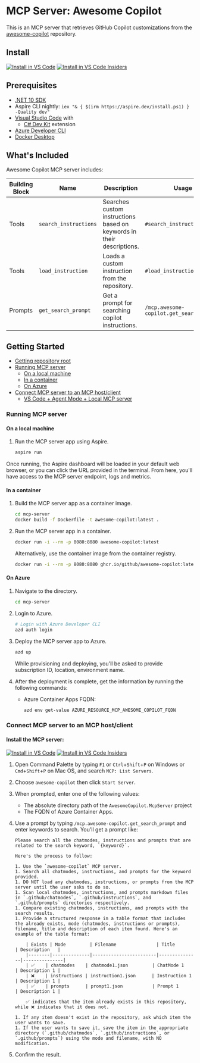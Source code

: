 # MCP Server: Awesome Copilot

This is an MCP server that retrieves GitHub Copilot customizations from the [awesome-copilot](https://github.com/github/awesome-copilot) repository.

## Install

[![Install in VS Code](https://img.shields.io/badge/VS_Code-Install-0098FF?style=flat-square&logo=visualstudiocode&logoColor=white)](https://aka.ms/awesome-copilot/mcp/vscode) [![Install in VS Code Insiders](https://img.shields.io/badge/VS_Code_Insiders-Install-24bfa5?style=flat-square&logo=visualstudiocode&logoColor=white)](https://aka.ms/awesome-copilot/mcp/vscode-insiders)

## Prerequisites

- [.NET 10 SDK](https://dotnet.microsoft.com/download/dotnet/10.0)
- Aspire CLI nightly: `iex "& { $(irm https://aspire.dev/install.ps1) } -Quality dev"`
- [Visual Studio Code](https://code.visualstudio.com/) with
  - [C# Dev Kit](https://marketplace.visualstudio.com/items/?itemName=ms-dotnettools.csdevkit) extension
- [Azure Developer CLI](https://learn.microsoft.com/azure/developer/azure-developer-cli/install-azd)
- [Docker Desktop](https://docs.docker.com/get-started/get-docker/)

## What's Included

Awesome Copilot MCP server includes:

| Building Block | Name                  | Description                                                           | Usage                                    |
| -------------- | --------------------- | --------------------------------------------------------------------- | ---------------------------------------- |
| Tools          | `search_instructions` | Searches custom instructions based on keywords in their descriptions. | `#search_instructions`                   |
| Tools          | `load_instruction`    | Loads a custom instruction from the repository.                       | `#load_instruction`                      |
| Prompts        | `get_search_prompt`   | Get a prompt for searching copilot instructions.                      | `/mcp.awesome-copilot.get_search_prompt` |

## Getting Started

- [Getting repository root](#getting-repository-root)
- [Running MCP server](#running-mcp-server)
  - [On a local machine](#on-a-local-machine)
  - [In a container](#in-a-container)
  - [On Azure](#on-azure)
- [Connect MCP server to an MCP host/client](#connect-mcp-server-to-an-mcp-hostclient)
  - [VS Code + Agent Mode + Local MCP server](#vs-code--agent-mode--local-mcp-server)

### Running MCP server

#### On a local machine

1. Run the MCP server app using Aspire.

   ```bash
   aspire run
   ```

Once running, the Aspire dashboard will be loaded in your default web browser, or you can click the URL provided in the terminal. From here, you'll have access to the MCP server endpoint, logs and metrics.

#### In a container

1. Build the MCP server app as a container image.

   ```bash
   cd mcp-server
   docker build -f Dockerfile -t awesome-copilot:latest .
   ```

1. Run the MCP server app in a container.

   ```bash
   docker run -i --rm -p 8080:8080 awesome-copilot:latest
   ```

   Alternatively, use the container image from the container registry.

   ```bash
   docker run -i --rm -p 8080:8080 ghcr.io/github/awesome-copilot:latest
   ```

#### On Azure

1. Navigate to the directory.

   ```bash
   cd mcp-server
   ```

1. Login to Azure.

   ```bash
   # Login with Azure Developer CLI
   azd auth login
   ```

1. Deploy the MCP server app to Azure.

   ```bash
   azd up
   ```

   While provisioning and deploying, you'll be asked to provide subscription ID, location, environment name.

1. After the deployment is complete, get the information by running the following commands:

   - Azure Container Apps FQDN:

     ```bash
     azd env get-value AZURE_RESOURCE_MCP_AWESOME_COPILOT_FQDN
     ```

### Connect MCP server to an MCP host/client

#### Install the MCP server:

[![Install in VS Code](https://img.shields.io/badge/VS_Code-Install-0098FF?style=flat-square&logo=visualstudiocode&logoColor=white)](https://aka.ms/awesome-copilot/mcp/vscode) [![Install in VS Code Insiders](https://img.shields.io/badge/VS_Code_Insiders-Install-24bfa5?style=flat-square&logo=visualstudiocode&logoColor=white)](https://aka.ms/awesome-copilot/mcp/vscode-insiders)

1. Open Command Palette by typing `F1` or `Ctrl`+`Shift`+`P` on Windows or `Cmd`+`Shift`+`P` on Mac OS, and search `MCP: List Servers`.
1. Choose `awesome-copilot` then click `Start Server`.
1. When prompted, enter one of the following values:
   - The absolute directory path of the `AwesomeCopilot.McpServer` project
   - The FQDN of Azure Container Apps.
1. Use a prompt by typing `/mcp.awesome-copilot.get_search_prompt` and enter keywords to search. You'll get a prompt like:

   ```text
   Please search all the chatmodes, instructions and prompts that are related to the search keyword, `{keyword}`.

   Here's the process to follow:

   1. Use the `awesome-copilot` MCP server.
   1. Search all chatmodes, instructions, and prompts for the keyword provided.
   1. DO NOT load any chatmodes, instructions, or prompts from the MCP server until the user asks to do so.
   1. Scan local chatmodes, instructions, and prompts markdown files in `.github/chatmodes`, `.github/instructions`, and `.github/prompts` directories respectively.
   1. Compare existing chatmodes, instructions, and prompts with the search results.
   1. Provide a structured response in a table format that includes the already exists, mode (chatmodes, instructions or prompts), filename, title and description of each item found. Here's an example of the table format:

       | Exists | Mode         | Filename               | Title         | Description   |
       |--------|--------------|------------------------|---------------|---------------|
       | ✅    | chatmodes    | chatmode1.json         | ChatMode 1    | Description 1 |
       | ❌    | instructions | instruction1.json      | Instruction 1 | Description 1 |
       | ✅    | prompts      | prompt1.json           | Prompt 1      | Description 1 |

       ✅ indicates that the item already exists in this repository, while ❌ indicates that it does not.

   1. If any item doesn't exist in the repository, ask which item the user wants to save.
   1. If the user wants to save it, save the item in the appropriate directory (`.github/chatmodes`, `.github/instructions`, or `.github/prompts`) using the mode and filename, with NO modification.
   ```

1. Confirm the result.
